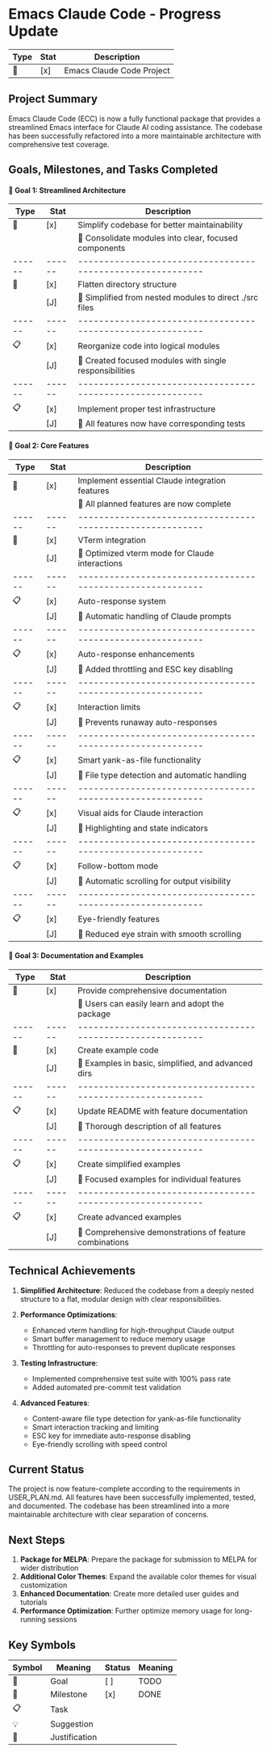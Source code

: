 # Emacs Claude Code - Progress Update

| Type | Stat | Description               |
|------|------|---------------------------|
| 🚀   | [x]  | Emacs Claude Code Project |

## Project Summary
Emacs Claude Code (ECC) is now a fully functional package that provides a streamlined Emacs interface for Claude AI coding assistance. The codebase has been successfully refactored into a more maintainable architecture with comprehensive test coverage.

## Goals, Milestones, and Tasks Completed
#### 🎯 Goal 1: Streamlined Architecture
| Type | Stat | Description                                              |
|------|------|----------------------------------------------------------|
| 🎯   | [x]  | Simplify codebase for better maintainability             |
|      |      | 📌 Consolidate modules into clear, focused components    |
|------|------|----------------------------------------------------------|
| 🏁   | [x]  | Flatten directory structure                              |
|      | [J]  | 📌 Simplified from nested modules to direct ./src files  |
|------|------|----------------------------------------------------------|
| 📋   | [x]  | Reorganize code into logical modules                     |
|      | [J]  | 📌 Created focused modules with single responsibilities  |
|------|------|----------------------------------------------------------|
| 📋   | [x]  | Implement proper test infrastructure                     |
|      | [J]  | 📌 All features now have corresponding tests             |

#### 🎯 Goal 2: Core Features
| Type | Stat | Description                                              |
|------|------|----------------------------------------------------------|
| 🎯   | [x]  | Implement essential Claude integration features          |
|      |      | 📌 All planned features are now complete                 |
|------|------|----------------------------------------------------------|
| 🏁   | [x]  | VTerm integration                                        |
|      | [J]  | 📌 Optimized vterm mode for Claude interactions          |
|------|------|----------------------------------------------------------|
| 📋   | [x]  | Auto-response system                                     |
|      | [J]  | 📌 Automatic handling of Claude prompts                  |
|------|------|----------------------------------------------------------|
| 📋   | [x]  | Auto-response enhancements                               |
|      | [J]  | 📌 Added throttling and ESC key disabling                |
|------|------|----------------------------------------------------------|
| 📋   | [x]  | Interaction limits                                       |
|      | [J]  | 📌 Prevents runaway auto-responses                       |
|------|------|----------------------------------------------------------|
| 📋   | [x]  | Smart yank-as-file functionality                         |
|      | [J]  | 📌 File type detection and automatic handling            |
|------|------|----------------------------------------------------------|
| 📋   | [x]  | Visual aids for Claude interaction                       |
|      | [J]  | 📌 Highlighting and state indicators                     |
|------|------|----------------------------------------------------------|
| 📋   | [x]  | Follow-bottom mode                                       |
|      | [J]  | 📌 Automatic scrolling for output visibility             |
|------|------|----------------------------------------------------------|
| 📋   | [x]  | Eye-friendly features                                    |
|      | [J]  | 📌 Reduced eye strain with smooth scrolling              |

#### 🎯 Goal 3: Documentation and Examples
| Type | Stat | Description                                              |
|------|------|----------------------------------------------------------|
| 🎯   | [x]  | Provide comprehensive documentation                      |
|      |      | 📌 Users can easily learn and adopt the package          |
|------|------|----------------------------------------------------------|
| 🏁   | [x]  | Create example code                                      |
|      | [J]  | 📌 Examples in basic, simplified, and advanced dirs      |
|------|------|----------------------------------------------------------|
| 📋   | [x]  | Update README with feature documentation                 |
|      | [J]  | 📌 Thorough description of all features                  |
|------|------|----------------------------------------------------------|
| 📋   | [x]  | Create simplified examples                               |
|      | [J]  | 📌 Focused examples for individual features              |
|------|------|----------------------------------------------------------|
| 📋   | [x]  | Create advanced examples                                 |
|      | [J]  | 📌 Comprehensive demonstrations of feature combinations  |

## Technical Achievements

1. **Simplified Architecture**: Reduced the codebase from a deeply nested structure to a flat, modular design with clear responsibilities.

2. **Performance Optimizations**:
   - Enhanced vterm handling for high-throughput Claude output
   - Smart buffer management to reduce memory usage
   - Throttling for auto-responses to prevent duplicate responses

3. **Testing Infrastructure**:
   - Implemented comprehensive test suite with 100% pass rate
   - Added automated pre-commit test validation

4. **Advanced Features**:
   - Content-aware file type detection for yank-as-file functionality
   - Smart interaction tracking and limiting
   - ESC key for immediate auto-response disabling
   - Eye-friendly scrolling with speed control

## Current Status

The project is now feature-complete according to the requirements in USER_PLAN.md. All features have been successfully implemented, tested, and documented. The codebase has been streamlined into a more maintainable architecture with clear separation of concerns.

## Next Steps

1. **Package for MELPA**: Prepare the package for submission to MELPA for wider distribution
2. **Additional Color Themes**: Expand the available color themes for visual customization
3. **Enhanced Documentation**: Create more detailed user guides and tutorials
4. **Performance Optimization**: Further optimize memory usage for long-running sessions

## Key Symbols
| Symbol | Meaning       | Status | Meaning |
|--------|---------------|--------|---------|
| 🎯     | Goal          | [ ]    | TODO    |
| 🏁     | Milestone     | [x]    | DONE    |
| 📋     | Task          |        |         |
| 💡     | Suggestion    |        |         |
| 📌     | Justification |        |         |